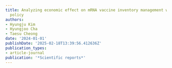 ```yaml
---
title: Analyzing economic effect on mRNA vaccine inventory management with redistribution
  policy
authors:
- Hyungju Kim
- Hyungjoo Cha
- Taesu Cheong
date: '2024-01-01'
publishDate: '2025-02-18T13:39:56.412636Z'
publication_types:
- article-journal
publication: '*Scientific reports*'
---
```

